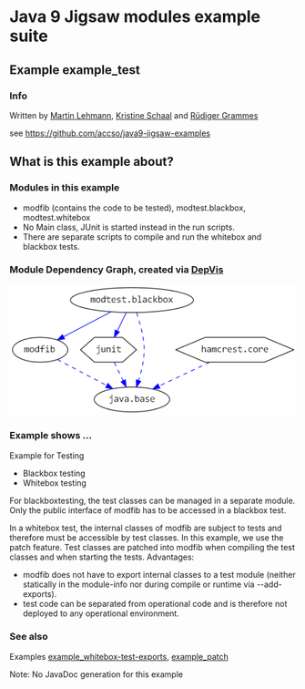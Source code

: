 ﻿# Java 9 Jigsaw modules example suite
## Example example_test

### Info
Written by [Martin Lehmann](https://github.com/mrtnlhmnn), [Kristine Schaal](https://github.com/kristines) and [Rüdiger Grammes](https://github.com/rgrammes) 

see https://github.com/accso/java9-jigsaw-examples

## What is this example about?

### Modules in this example
* modfib (contains the code to be tested), modtest.blackbox, modtest.whitebox
* No Main class, JUnit is started instead in the run scripts.
* There are separate scripts to compile and run the whitebox and blackbox tests.

### Module Dependency Graph, created via [DepVis](https://github.com/accso/java9-jigsaw-depvis)
![Example's Module Dependency Graph](moduledependencies.png)

### Example shows ...
Example for Testing
- Blackbox testing
- Whitebox testing

For blackboxtesting, the test classes can be managed in a separate module. Only the public interface of modfib has to be accessed in a blackbox test.

In a whitebox test, the internal classes of modfib are subject to tests and therefore must be accessible by test classes. In this example, we use the patch feature. 
Test classes are patched into modfib when compiling the test classes and when starting the tests.
Advantages:
* modfib does not have to export internal classes to a test module (neither statically in the module-info nor during compile or runtime via --add-exports).
* test code can be separated from operational code and is therefore not  deployed to any operational environment.

### See also 
Examples [example_whitebox-test-exports](../example_whitebox-test-exports), [example_patch](../example_patch)

Note: No JavaDoc generation for this example
